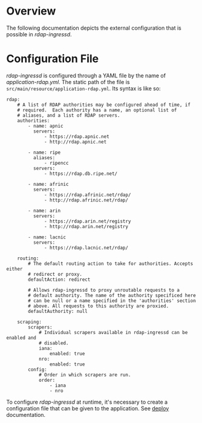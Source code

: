 # Overview
The following documentation depicts the external configuration that is
possible in *rdap-ingressd*.

# Configuration File
*rdap-ingressd* is configured through a YAML file by the name of
*application-rdap.yml*.  The static path of the file is
```src/main/resource/application-rdap.yml```.  Its syntax is like so:

```
rdap:
    # A list of RDAP authorities may be configured ahead of time, if
    # required.  Each authority has a name, an optional list of
    # aliases, and a list of RDAP servers.
    authorities:
        - name: apnic
          servers:
              - https://rdap.apnic.net
              - http://rdap.apnic.net

        - name: ripe
          aliases:
              - ripencc
          servers:
              - https://rdap.db.ripe.net/

        - name: afrinic
          servers:
              - https://rdap.afrinic.net/rdap/
              - http://rdap.afrinic.net/rdap/

        - name: arin
          servers:
              - https://rdap.arin.net/registry
              - http://rdap.arin.net/registry

        - name: lacnic
          servers:
              - https://rdap.lacnic.net/rdap/

    routing:
        # The default routing action to take for authorities. Accepts either
        # redirect or proxy.
        defaultAction: redirect

        # Allows rdap-ingressd to proxy unroutable requests to a
        # default authority. The name of the authority specificed here
        # can be null or a name specified in the 'authorities' section 
        # above. All requests to this authority are proxied.
        defaultAuthority: null

    scraping:
        scrapers:
            # Individual scrapers available in rdap-ingressd can be enabled and
            # disabled.
            iana:
                enabled: true
            nro:
                enabled: true
        config:
            # Order in which scrapers are run.
            order:
                - iana
                - nro
```

To configure *rdap-ingressd* at runtime, it's necessary to create a
configuration file that can be given to the application. See
[deploy](deploy.md) documentation.
